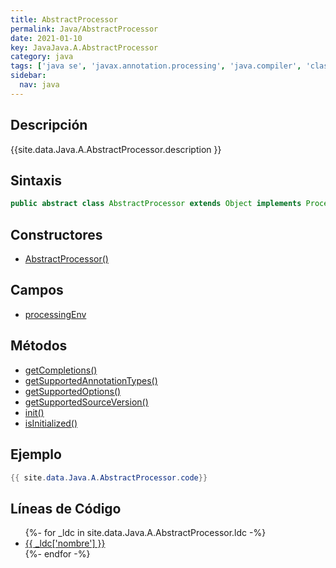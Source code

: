 ```yaml
---
title: AbstractProcessor
permalink: Java/AbstractProcessor
date: 2021-01-10
key: JavaJava.A.AbstractProcessor
category: java
tags: ['java se', 'javax.annotation.processing', 'java.compiler', 'clase java', 'Java 1.6']
sidebar: 
  nav: java
---
```


## Descripción
{{site.data.Java.A.AbstractProcessor.description }}

## Sintaxis
~~~java
public abstract class AbstractProcessor extends Object implements Processor
~~~

## Constructores
* [AbstractProcessor()](/Java/AbstractProcessor/AbstractProcessor/)

## Campos
* [processingEnv](/Java/AbstractProcessor/processingEnv)

## Métodos
* [getCompletions()](/Java/AbstractProcessor/getCompletions)
* [getSupportedAnnotationTypes()](/Java/AbstractProcessor/getSupportedAnnotationTypes)
* [getSupportedOptions()](/Java/AbstractProcessor/getSupportedOptions)
* [getSupportedSourceVersion()](/Java/AbstractProcessor/getSupportedSourceVersion)
* [init()](/Java/AbstractProcessor/init)
* [isInitialized()](/Java/AbstractProcessor/isInitialized)

## Ejemplo
~~~java
{{ site.data.Java.A.AbstractProcessor.code}}
~~~

## Líneas de Código
<ul>
{%- for _ldc in site.data.Java.A.AbstractProcessor.ldc -%}
   <li>
       <a href="{{_ldc['url'] }}">{{ _ldc['nombre'] }}</a>
   </li>
{%- endfor -%}
</ul>
